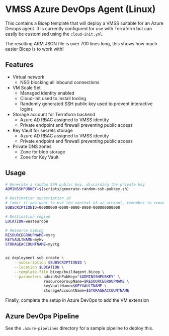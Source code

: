# VMSS Azure DevOps Agent (Linux)

This contains a Bicep template that will deploy a VMSS suitable for an Azure Devops agent.
It is currently configured for use with Terraform but can easily be customised using the `cloud-init.yml`.

The resulting ARM JSON file is over 700 lines long, this shows how much easier Bicep is to work with!

## Features

* Virtual network
  * NSG blocking all inbound connections
* VM Scale Set
  * Managed identity enabled
  * Cloud-init used to install tooling
  * Randomly generated SSH public key used to prevent interactive logins
* Storage account for Terraform backend
  * Azure AD RBAC assigned to VMSS identity
  * Private endpoint and firewall preventing public access
* Key Vault for secrets storage
  * Azure AD RBAC assigned to VMSS identity
  * Private endpoint and firewall preventing public access
* Private DNS zones
  * Zone for blob storage
  * Zone for Key Vault

## Usage

```bash
# Generate a random SSH public key, discarding the private key
ADMINSSHPUBKEY=$(scripts/generate-random-ssh-pubkey.sh)

# Destination subscription id
# (omit if you want to use the context of az account, remember to remove --subscription from the az command line)
SUBSCRIPTIONID=00000000-0000-0000-0000-000000000000

# Destination region
LOCATION=westeurope

# Resource naming
RESOURCEGROUPNAME=myrg
KEYVAULTNAME=mykv
STORAGEACCOUNTNAME=mystg


az deployment sub create \
    --subscription $SUBSCRIPTIONID \
    --location $LOCATION \
    --template-file bicep/buildagent.bicep \
    --parameters adminSshPubKey="$ADMINSSHPUBKEY" \
                 resourceGroupName=$RESOURCEGROUPNAME \
                 keyVaultName=$KEYVAULTNAME \
                 storageAccountName=$STORAGEACCOUNTNAME
```

Finally, complete the setup in Azure DevOps to add the VM extension

## Azure DevOps Pipeline

See the `.azure-pipelines` directory for a sample pipeline to deploy this.

